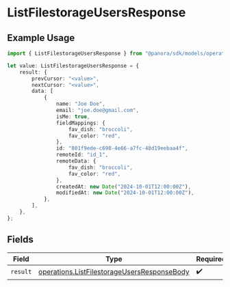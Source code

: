 # ListFilestorageUsersResponse

## Example Usage

```typescript
import { ListFilestorageUsersResponse } from "@panora/sdk/models/operations";

let value: ListFilestorageUsersResponse = {
    result: {
        prevCursor: "<value>",
        nextCursor: "<value>",
        data: [
            {
                name: "Joe Doe",
                email: "joe.doe@gmail.com",
                isMe: true,
                fieldMappings: {
                    fav_dish: "broccoli",
                    fav_color: "red",
                },
                id: "801f9ede-c698-4e66-a7fc-48d19eebaa4f",
                remoteId: "id_1",
                remoteData: {
                    fav_dish: "broccoli",
                    fav_color: "red",
                },
                createdAt: new Date("2024-10-01T12:00:00Z"),
                modifiedAt: new Date("2024-10-01T12:00:00Z"),
            },
        ],
    },
};
```

## Fields

| Field                                                                                                      | Type                                                                                                       | Required                                                                                                   | Description                                                                                                |
| ---------------------------------------------------------------------------------------------------------- | ---------------------------------------------------------------------------------------------------------- | ---------------------------------------------------------------------------------------------------------- | ---------------------------------------------------------------------------------------------------------- |
| `result`                                                                                                   | [operations.ListFilestorageUsersResponseBody](../../models/operations/listfilestorageusersresponsebody.md) | :heavy_check_mark:                                                                                         | N/A                                                                                                        |